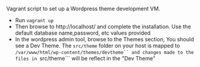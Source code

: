 Vagrant script to set up a Wordpress theme development VM.

* Run ```vagrant up```
* Then browse to http://localhost/ and complete the installation. Use the default database name,password, etc  values provided
* In the wordpress admin tool, browse to the Themes section, You should see a Dev Theme. 
The ```src/theme``` folder on your host is mapped to ```/var/www/html/wp-content/themes/devtheme`` and changes made to the files in ```src/theme``` will be reflect in the "Dev Theme"

